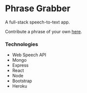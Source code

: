 # Phrase Grabber

A full-stack speech-to-text app.

Contribute a phrase of your own [here](https://fast-gorge-52800.herokuapp.com/).

### Technologies

* Web Speech API
* Mongo
* Express
* React
* Node
* Bootstrap
* Heroku
